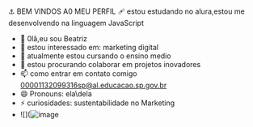  ⚓ BEM VINDOS A0 MEU PERFIL
 🩹 estou estudando no alura,estou me desenvolvendo na linguagem JavaScript
 - 👋 0lâ,eu sou Beatriz
- 👀 estou interessado em: marketing digital
- 🌱 atualmente estou cursando o ensino medio
- 💞️ estou procurando colaborar em projetos inovadores
- 📫 como entrar em contato comigo 00001132099316sp@al.educacao.sp.gov.br
- 😄 Pronouns: ela\dela
- ⚡ curiosidades: sustentabilidade no Marketing
- ![](![image](https://github.com/user-attachments/assets/1d18d834-f1b4-4be0-b747-c227caf151dc)


<!---
biazinha2008/biazinha2008 is a ✨ special ✨ repository because its `README.md` (this file) appears on your GitHub profile.
You can click the Preview link to take a look at your changes.
--->

